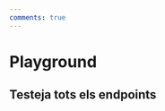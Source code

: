 ```yaml
---
comments: true
---
```


# Playground

## Testeja tots els endpoints

<swagger-ui grouped name="Plats" src="/endpoints/plats.yaml"/>
<swagger-ui grouped name="Autenticar" src="/endpoints/autenticacio.yaml"/>
<swagger-ui grouped name="Comandes" src="/endpoints/comandes.yaml"/>
<swagger-ui grouped name="Preu Setmana" src="/endpoints/preusetmana.yaml"/>
